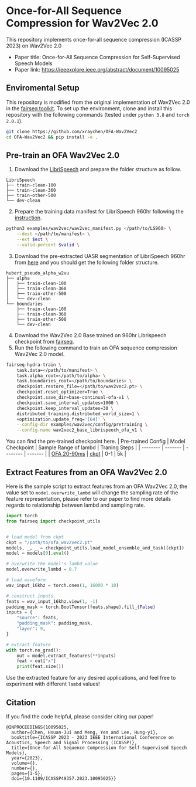 # Once-for-All Sequence Compression for Wav2Vec 2.0
This repository implements once-for-all sequence compression (ICASSP 2023) on Wav2Vec 2.0

- Paper title: Once-for-All Sequence Compression for Self-Supervised Speech Models
- Paper link: https://ieeexplore.ieee.org/abstract/document/10095025

## Enviromental Setup
This repository is modified from the original implementation of Wav2Vec 2.0 in the [fairseq toolkit](). To set up the environment, clone and install this repository with the following commands (tested under `python 3.8` and `torch 2.0.1`).
```bash
git clone https://github.com/xraychen/OFA-Wav2Vec2
cd OFA-Wav2Vec2 && pip install -e .
```

## Pre-train an OFA Wav2Vec 2.0
1. Download the [LibriSpeech](https://www.openslr.org/12) and prepare the folder structure as follow.
```
LibriSpeech
├── train-clean-100
├── train-clean-360
├── train-other-500
└── dev-clean
```
2. Prepare the training data manifest for LibriSpeech 960hr following the [instruction](https://github.com/facebookresearch/fairseq/tree/main/examples/wav2vec#prepare-training-data-manifest).
```bash
python3 examples/wav2vec/wav2vec_manifest.py </path/to/LS960> \
    --dest </path/to/manifest> \
    --ext $ext \
    --valid-percent $valid \
```
3. Download the pre-extracted UASR segmentation of LibriSpeech 960hr from [here](https://www.dropbox.com/scl/fi/apwwgcftz6649e389tcrh/hubert_pseudo_alpha_w2vu.tar.gz?rlkey=ioz2hu867jom4m5pjtxjz1dja&dl=1) and you should get the following folder structure.
```
hubert_pseudo_alpha_w2vu
├── alpha
│   ├── train-clean-100
│   ├── train-clean-360
│   ├── train-other-500
│   └── dev-clean
└── boundaries
    ├── train-clean-100
    ├── train-clean-360
    ├── train-other-500
    └── dev-clean
```
4. Download the Wav2Vec 2.0 Base trained on 960hr Librispeech checkpoint from [fairseq](https://github.com/facebookresearch/fairseq/tree/main/examples/wav2vec#pre-trained-models).
5. Run the following command to train an OFA sequence compression Wav2Vec 2.0 model.
```bash
fairseq-hydra-train \
    task.data=</path/to/manifest> \
    task.alpha_root=</path/to/alpha> \
    task.boundaries_root=</path/to/boundaries> \
    checkpoint.restore_file=</path/to/wav2vec2.pt> \
    checkpoint.reset_optimizer=True \
    checkpoint.save_dir=base-continual-ofa-v1 \
    checkpoint.save_interval_updates=1000 \
    checkpoint.keep_interval_updates=30 \
    distributed_training.distributed_world_size=1 \
    +optimization.update_freq='[64]' \
    --config-dir examples/wav2vec/config/pretraining \
    --config-name wav2vec2_base_librispeech_ofa_v1 \
```

You can find the pre-trained checkpoint here.
| Pre-trained Config    | Model Checkpoint | Sample Range of lambd | Traning Steps |
| -------- | ------- | -------- | ------- |
| [OFA 20-90ms](examples/wav2vec/config/pretraining/wav2vec2_base_librispeech_ofa_v1.yaml)  | [ckpt](https://www.dropbox.com/scl/fi/s7tzmz5h019dcg5seqlu0/checkpoint_582_5000.pt?rlkey=ymieopv1jyl1jgf5zubws8hv0&dl=1) | 0-1 | 5k |


## Extract Features from an OFA Wav2Vec 2.0
Here is the sample script to extract features from an OFA Wav2Vec 2.0, the value set to `model.overwrite_lambd` will change the sampling rate of the feature representation, please refer to our paper to find more details regards to relationship between lambd and sampling rate.
```python
import torch
from fairseq import checkpoint_utils


# load model from ckpt
ckpt = "/path/to/ofa_wav2vec2.pt"
models, _, _ = checkpoint_utils.load_model_ensemble_and_task([ckpt])
model = models[0].eval()

# overwrite the model's lambd value
model.overwrite_lambd = 0.7

# load waveform
wav_input_16khz = torch.ones(1, 16000 * 10)

# construct inputs
feats = wav_input_16khz.view(1, -1)
padding_mask = torch.BoolTensor(feats.shape).fill_(False)
inputs = {
    "source": feats,
    "padding_mask": padding_mask,
    "layer": 9,
}

# extract feature
with torch.no_grad():
    out = model.extract_features(**inputs)
    feat = out["x"]
    print(feat.size())
```

Use the extracted feature for any desired applications, and feel free to experiment with different `lambd` values!


## Citation
If you find the code helpful, please consider citing our paper!
```
@INPROCEEDINGS{10095025,
  author={Chen, Hsuan-Jui and Meng, Yen and Lee, Hung-yi},
  booktitle={ICASSP 2023 - 2023 IEEE International Conference on Acoustics, Speech and Signal Processing (ICASSP)},
  title={Once-for-All Sequence Compression for Self-Supervised Speech Models},
  year={2023},
  volume={},
  number={},
  pages={1-5},
  doi={10.1109/ICASSP49357.2023.10095025}}
```
